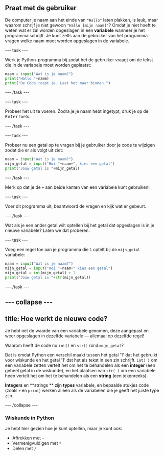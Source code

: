 ## Praat met de gebruiker

De computer je naam aan het einde van `"Hallo"` laten plakken, is leuk, maar waarom schrijf je niet gewoon `"Hallo [mijn naam]"`? Omdat je niet hoeft te weten wat er zal worden opgeslagen in een **variabele** wanneer je het programma schrijft. Je kunt zelfs aan de gebruiker van het programma vragen welke naam moet worden opgeslagen in de variabele.

--- task ---

Werk je Python-programma bij zodat het de gebruiker vraagt om de tekst die in de variabele moet worden geplaatst:

```python
naam = input("Wat is je naam?")
print("Hallo "+name)
print("De Code roept je. Laat het maar binnen.")
```

--- /task ---

--- task ---

Probeer het uit te voeren. Zodra je je naam hebt ingetypt, druk je op de <kbd>Enter</kbd> toets.

--- /task ---

--- task ---

Probeer nu een getal op te vragen bij je gebruiker door je code te wijzigen zodat die er als volgt uit ziet:

```python
naam = input("Wat is je naam?")
mijn_getal = input("Hoi "+naam+", kies een getal")
print("Jouw getal is "+mijn_getal)
```

--- /task ---

Merk op dat je de `+` aan beide kanten van een variabele kunt gebruiken!

--- task ---

Voer dit programma uit, beantwoord de vragen en kijk wat er gebeurt.

--- /task ---

Wat als je een ander getal wilt optellen bij het getal dat opgeslagen is in je nieuwe variabele? Laten we dat proberen.

--- task ---

Voeg een regel toe aan je programma die `1` optelt bij de `mijn_getal` variabele:

```python
naam = input("Wat is je naam?")
mijn_getal = input("Hoi "+naam+" kies een getal")
mijn_getal = int(mijn_getal) + 1
print("Jouw getal is "+str(mijn_getal))
```

--- /task ---

--- collapse ---
---
title: Hoe werkt de nieuwe code?
---

Je hebt net de waarde van een variabele genomen, deze aangepast en weer opgeslagen in dezelfde variabele — allemaal op dezelfde regel!

Waarom heeft de code nu `int()` en `str()` rond `mijn_getal`?

Dat is omdat Python een verschil maakt tussen het getal '1' dat het gebruikt voor wiskunde en het getal '1' dat het als tekst in een zin schrijft. `int( )` om een variabele zetten vertelt het om het te behandelen als een **integer** (een geheel getal in de wiskunde), en het plaatsen van `str( )` om een variabele heen vertelt het om het te behandelen als een **string** (een tekenreeks).

**Integers** en **strings ** zijn **types** variabele, en bepaalde stukjes code (zoals `+` en `print`) werken alleen als de variabelen die je geeft het juiste type zijn.

--- /collapse ---

### Wiskunde in Python

Je hebt hier gezien hoe je kunt optellen, maar je kunt ook:
* Aftrekken met `-`
* Vermenigvuldigen met `*`
* Delen met `/`
